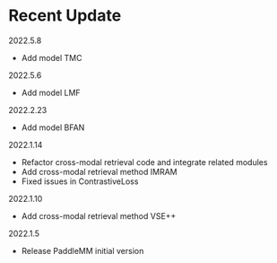 # Recent Update

2022.5.8
- Add model TMC

2022.5.6
- Add model LMF

2022.2.23
- Add model BFAN

2022.1.14
- Refactor cross-modal retrieval code and integrate related modules
- Add cross-modal retrieval method IMRAM
- Fixed issues in ContrastiveLoss

2022.1.10 
- Add cross-modal retrieval method VSE++

2022.1.5 
- Release PaddleMM initial version
